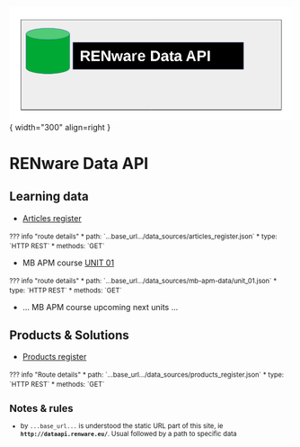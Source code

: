 
![data_api_logo](pictures/dataAPI_logo.png){ width="300" align=right }


# RENware Data API


## Learning data


* [Articles register](data_sources/articles_register.json)
<small markdown>
??? info "route details"
    * path: `...base_url.../data_sources/articles_register.json`
    * type:  `HTTP REST`
    * methods: `GET`
</small>


* MB APM course [UNIT 01](data_sources/mb-apm-data/unit_01.json)
<small markdown>
??? info "route details"
    * path: `...base_url.../data_sources/mb-apm-data/unit_01.json`
    * type:  `HTTP REST`
    * methods: `GET`
</small>

* ... MB APM course upcoming next units ...






## Products & Solutions


* [Products register](data_sources/products_register.json)
<small markdown>
??? info "Route details"
    * path: `...base_url.../data_sources/products_register.json`
    * type:  `HTTP REST`
    * methods: `GET`
</small>


















<small markdown>

## Notes & rules

* by `...base_url...` is understood the static URL part of this site, ie **`http://dataapi.renware.eu/`**. Usual followed by a path to specific data

</small>


